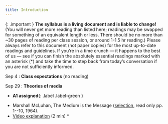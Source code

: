 ```yaml
---
title: Introduction
---
```

{: .important }
**The syllabus is a living document and is liable to change!** (You will never get more reading than listed here; readings may be swapped for something of an equivalent length or less. There should be no more than ~30 pages of reading per class session, or around 1-1.5 hr reading.) Please always refer to this document (not paper copies) for the most up-to-date readings and guidelines. If you’re in a time crunch — it happens to the best of us — see if you can finish the absolutely essential readings marked with an asterisk (*) and take the time to step back from today’s conversation if you are not sufficiently informed.

Sep 4
: **Class expectations** (no reading)

Sep 29
: **Theories of media**
- **A1 assigned**{: .label .label-green } 
<!-- -   Mary Kearney, "[Introduction, or How to Cook An Artichoke](https://www.taylorfrancis.com/chapters/edit/10.4324/9781315879970-1/introduction-cook-artichoke-mary-celeste-kearney)" (8 pp) -->
-   Marshall McLuhan, The Medium is the Message ([selection](https://web.mit.edu/allanmc/www/mcluhan.mediummessage.pdf), read only pp. 1--10, 1964). 
- [Video explanation](https://www.youtube.com/watch?v=09ML9n5f1fE) (2 min) *

<!-- : **Section**{: .label .label-purple }[Intro to Java](#)
  : [Solution](#)

Sep 30
: [Variables & Objects](#)
  : [1.2](#), [2.1](#)

Oct 1
: **Lab**{: .label .label-purple } [Intro to Java](#)

Oct 2
: [Tracing, IntLists, & Recursion](#)
  : [2.1](#)
: **HW 1 due**{: .label .label-red } -->
